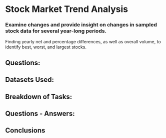 # Stock Market Trend Analysis 

### Examine changes and provide insight on changes in sampled stock data for several year-long periods.

Finding yearly net and percentage differences, as well as overall volume, to identify best, worst, and largest stocks. 

## Questions:


## Datasets Used: 


## Breakdown of Tasks:


## Questions - Answers:


## Conclusions
